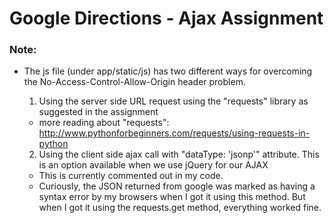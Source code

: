 # Google Directions - Ajax Assignment

### Note:
+ The js file (under app/static/js) has two different ways for overcoming the No-Access-Control-Allow-Origin header problem.
  1. Using the server side URL request using the "requests" library as suggested in the assignment
    - more reading about "requests": http://www.pythonforbeginners.com/requests/using-requests-in-python

  2. Using the client side ajax call with "dataType: 'jsonp'" attribute. This is an option available when we use jQuery for our AJAX
    - This is currently commented out in my code.
    - Curiously, the JSON returned from google was marked as having a syntax error by my browsers when I got it using this method. But when I got it using the requests.get method, everything worked fine.
